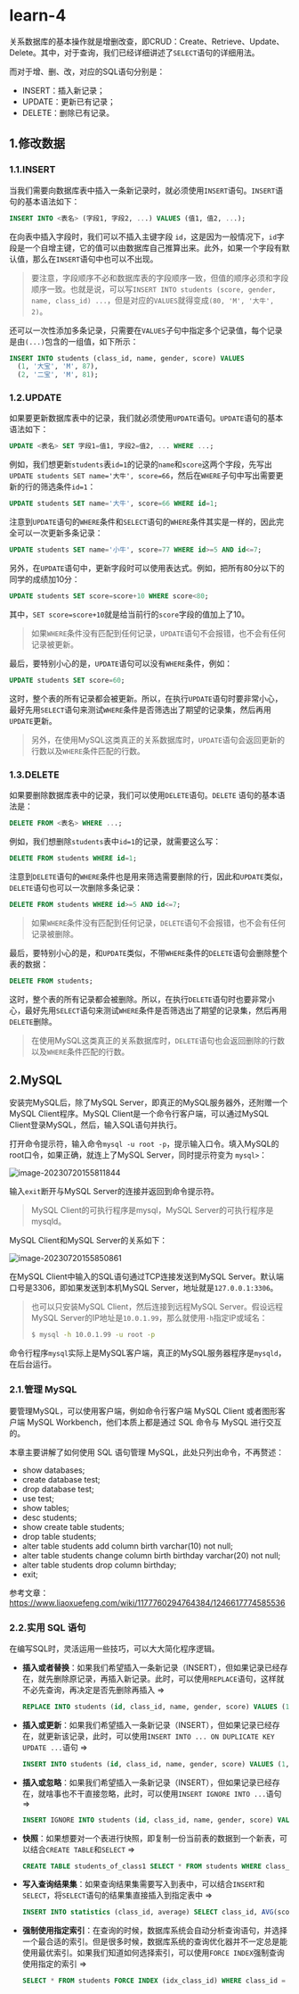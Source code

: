 # learn-4

关系数据库的基本操作就是增删改查，即CRUD：Create、Retrieve、Update、Delete。其中，对于查询，我们已经详细讲述了`SELECT`语句的详细用法。

而对于增、删、改，对应的SQL语句分别是：

- INSERT：插入新记录；
- UPDATE：更新已有记录；
- DELETE：删除已有记录。

## 1.修改数据

### 1.1.INSERT

当我们需要向数据库表中插入一条新记录时，就必须使用`INSERT`语句。`INSERT`语句的基本语法如下：

```sql
INSERT INTO <表名> (字段1, 字段2, ...) VALUES (值1, 值2, ...);
```

在向表中插入字段时，我们可以不插入主键字段 `id`，这是因为一般情况下，`id`字段是一个自增主键，它的值可以由数据库自己推算出来。此外，如果一个字段有默认值，那么在`INSERT`语句中也可以不出现。

> 要注意，字段顺序不必和数据库表的字段顺序一致，但值的顺序必须和字段顺序一致。也就是说，可以写`INSERT INTO students (score, gender, name, class_id) ...`，但是对应的`VALUES`就得变成`(80, 'M', '大牛', 2)`。

还可以一次性添加多条记录，只需要在`VALUES`子句中指定多个记录值，每个记录是由`(...)`包含的一组值，如下所示：

```sql
INSERT INTO students (class_id, name, gender, score) VALUES
  (1, '大宝', 'M', 87),
  (2, '二宝', 'M', 81);
```

### 1.2.UPDATE

如果要更新数据库表中的记录，我们就必须使用`UPDATE`语句。`UPDATE`语句的基本语法如下：

```sql
UPDATE <表名> SET 字段1=值1, 字段2=值2, ... WHERE ...;
```

例如，我们想更新`students`表`id=1`的记录的`name`和`score`这两个字段，先写出`UPDATE students SET name='大牛', score=66`，然后在`WHERE`子句中写出需要更新的行的筛选条件`id=1`：

```sql
UPDATE students SET name='大牛', score=66 WHERE id=1;
```

注意到`UPDATE`语句的`WHERE`条件和`SELECT`语句的`WHERE`条件其实是一样的，因此完全可以一次更新多条记录：

```sql
UPDATE students SET name='小牛', score=77 WHERE id>=5 AND id<=7;
```

另外，在`UPDATE`语句中，更新字段时可以使用表达式。例如，把所有80分以下的同学的成绩加10分：

```sql
UPDATE students SET score=score+10 WHERE score<80;
```

其中，`SET score=score+10`就是给当前行的`score`字段的值加上了10。

> 如果`WHERE`条件没有匹配到任何记录，`UPDATE`语句不会报错，也不会有任何记录被更新。

最后，要特别小心的是，`UPDATE`语句可以没有`WHERE`条件，例如：

```sql
UPDATE students SET score=60;
```

这时，整个表的所有记录都会被更新。所以，在执行`UPDATE`语句时要非常小心，最好先用`SELECT`语句来测试`WHERE`条件是否筛选出了期望的记录集，然后再用`UPDATE`更新。

> 另外，在使用MySQL这类真正的关系数据库时，`UPDATE`语句会返回更新的行数以及`WHERE`条件匹配的行数。

### 1.3.DELETE

如果要删除数据库表中的记录，我们可以使用`DELETE`语句。`DELETE` 语句的基本语法是：

```sql
DELETE FROM <表名> WHERE ...;
```

例如，我们想删除`students`表中`id=1`的记录，就需要这么写：

```sql
DELETE FROM students WHERE id=1;
```

注意到`DELETE`语句的`WHERE`条件也是用来筛选需要删除的行，因此和`UPDATE`类似，`DELETE`语句也可以一次删除多条记录：

```sql
DELETE FROM students WHERE id>=5 AND id<=7;
```

> 如果`WHERE`条件没有匹配到任何记录，`DELETE`语句不会报错，也不会有任何记录被删除。

最后，要特别小心的是，和`UPDATE`类似，不带`WHERE`条件的`DELETE`语句会删除整个表的数据：

```sql
DELETE FROM students;
```

这时，整个表的所有记录都会被删除。所以，在执行`DELETE`语句时也要非常小心，最好先用`SELECT`语句来测试`WHERE`条件是否筛选出了期望的记录集，然后再用`DELETE`删除。

>在使用MySQL这类真正的关系数据库时，`DELETE`语句也会返回删除的行数以及`WHERE`条件匹配的行数。

## 2.MySQL

安装完MySQL后，除了MySQL Server，即真正的MySQL服务器外，还附赠一个MySQL Client程序。MySQL Client是一个命令行客户端，可以通过MySQL Client登录MySQL，然后，输入SQL语句并执行。

打开命令提示符，输入命令`mysql -u root -p`，提示输入口令。填入MySQL的root口令，如果正确，就连上了MySQL Server，同时提示符变为 `mysql>`：

![image-20230720155811844](learn-4.assets/image-20230720155811844.png)

输入`exit`断开与MySQL Server的连接并返回到命令提示符。

> MySQL Client的可执行程序是mysql，MySQL Server的可执行程序是mysqld。

MySQL Client和MySQL Server的关系如下：

![image-20230720155850861](learn-4.assets/image-20230720155850861.png)

在MySQL Client中输入的SQL语句通过TCP连接发送到MySQL Server。默认端口号是3306，即如果发送到本机MySQL Server，地址就是`127.0.0.1:3306`。

> 也可以只安装MySQL Client，然后连接到远程MySQL Server。假设远程MySQL Server的IP地址是`10.0.1.99`，那么就使用`-h`指定IP或域名：
>
> ```bash
> $ mysql -h 10.0.1.99 -u root -p
> ```

命令行程序`mysql`实际上是MySQL客户端，真正的MySQL服务器程序是`mysqld`，在后台运行。

### 2.1.管理 MySQL

要管理MySQL，可以使用客户端，例如命令行客户端 MySQL Client 或者图形客户端 MySQL Workbench，他们本质上都是通过 SQL 命令与 MySQL 进行交互的。

本章主要讲解了如何使用 SQL 语句管理 MySQL，此处只列出命令，不再赘述：

* show databases;
* create database test;
* drop database test;
* use test;
* show tables;
* desc students;
* show create table students;
* drop table students;
* alter table students add column birth varchar(10) not null;
* alter table students change column birth birthday varchar(20) not null;
* alter table students drop column birthday;
* exit;

参考文章：https://www.liaoxuefeng.com/wiki/1177760294764384/1246617774585536

### 2.2.实用 SQL 语句

在编写SQL时，灵活运用一些技巧，可以大大简化程序逻辑。

* **插入或者替换**：如果我们希望插入一条新记录（INSERT），但如果记录已经存在，就先删除原记录，再插入新记录。此时，可以使用`REPLACE`语句，这样就不必先查询，再决定是否先删除再插入 =>

  ```sql
  REPLACE INTO students (id, class_id, name, gender, score) VALUES (1, 1, '小明', 'F', 99);
  ```

* **插入或更新**：如果我们希望插入一条新记录（INSERT），但如果记录已经存在，就更新该记录，此时，可以使用`INSERT INTO ... ON DUPLICATE KEY UPDATE ...`语句 =>

  ```sql
  INSERT INTO students (id, class_id, name, gender, score) VALUES (1, 1, '小明', 'F', 99) ON DUPLICATE KEY UPDATE name='小明', gender='F', score=99;
  ```

* **插入或忽略**：如果我们希望插入一条新记录（INSERT），但如果记录已经存在，就啥事也不干直接忽略，此时，可以使用`INSERT IGNORE INTO ...`语句 =>

  ```sql
  INSERT IGNORE INTO students (id, class_id, name, gender, score) VALUES (1, 1, '小明', 'F', 99);
  ```

* **快照**：如果想要对一个表进行快照，即复制一份当前表的数据到一个新表，可以结合`CREATE TABLE`和`SELECT` =>

  ```sql
  CREATE TABLE students_of_class1 SELECT * FROM students WHERE class_id=1;
  ```

* **写入查询结果集**：如果查询结果集需要写入到表中，可以结合`INSERT`和`SELECT`，将`SELECT`语句的结果集直接插入到指定表中 =>

  ```sql
  INSERT INTO statistics (class_id, average) SELECT class_id, AVG(score) FROM students GROUP BY class_id;
  ```

* **强制使用指定索引**：在查询的时候，数据库系统会自动分析查询语句，并选择一个最合适的索引。但是很多时候，数据库系统的查询优化器并不一定总是能使用最优索引。如果我们知道如何选择索引，可以使用`FORCE INDEX`强制查询使用指定的索引 =>

  ```sql
  SELECT * FROM students FORCE INDEX (idx_class_id) WHERE class_id = 1 ORDER BY id DESC;
  ```























